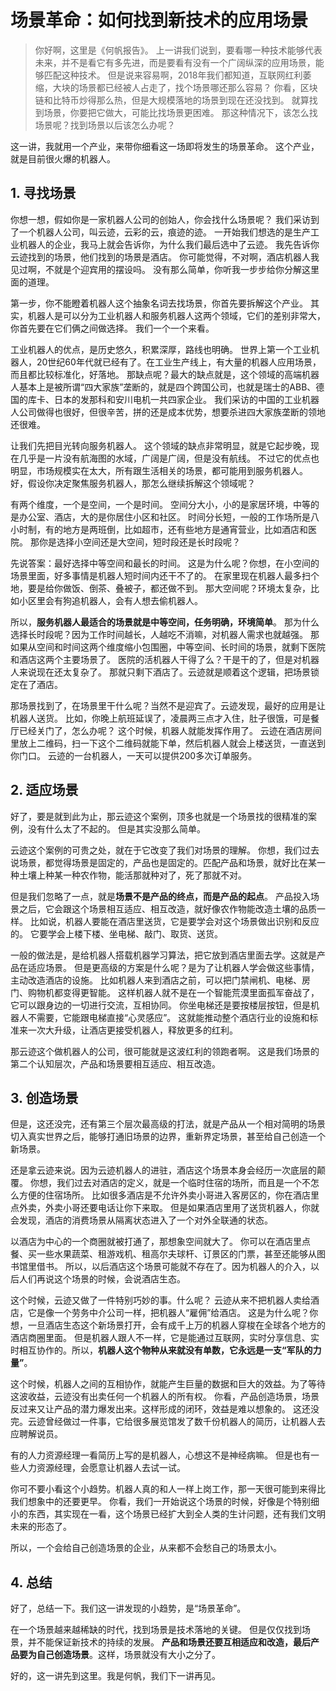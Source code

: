 # 场景革命：如何找到新技术的应用场景

> 你好啊，这里是《何帆报告》。
上一讲我们说到，要看哪一种技术能够代表未来，并不是看它有多先进，而是要看有没有一个广阔纵深的应用场景，能够匹配这种技术。
但是说来容易啊，2018年我们都知道，互联网红利萎缩，大块的场景都已经被人占走了，找个场景哪还那么容易？
你看，区块链和比特币炒得那么热，但是大规模落地的场景到现在还没找到。
就算找到场景，你要把它做大，可能比找场景更困难。
那这种情况下，该怎么找场景呢？找到场景以后该怎么办呢？

这一讲，我就用一个产业，来带你细看这一场即将发生的场景革命。
这个产业，就是目前很火爆的机器人。

## 1. 寻找场景

你想一想，假如你是一家机器人公司的创始人，你会找什么场景呢？
我们采访到了一个机器人公司，叫云迹，云彩的云，痕迹的迹。
一开始我们想选的是生产工业机器人的企业，我马上就会告诉你，为什么我们最后选中了云迹。
我先告诉你云迹找到的场景，他们找到的场景是酒店。
你可能觉得，不对啊，酒店机器人我见过啊，不就是个迎宾用的摆设吗。
没有那么简单，你听我一步步给你分解这里面的道理。

第一步，你不能瞪着机器人这个抽象名词去找场景，你首先要拆解这个产业。
其实，机器人是可以分为工业机器人和服务机器人这两个领域，它们的差别非常大，你首先要在它们俩之间做选择。
我们一个一个来看。

工业机器人的优点，是历史悠久，积累深厚，路线也明确。
世界上第一个工业机器人，20世纪60年代就已经有了。在工业生产线上，有大量的机器人应用场景，而且都比较标准化，好落地。
那缺点呢？最大的缺点就是，这个领域的高端机器人基本上是被所谓“四大家族”垄断的，就是四个跨国公司，也就是瑞士的ABB、德国的库卡、日本的发那科和安川电机一共四家企业。
我们采访的中国的工业机器人公司做得也很好，但很辛苦，拼的还是成本优势，想要杀进四大家族垄断的领地还很难。

让我们先把目光转向服务机器人。
这个领域的缺点非常明显，就是它起步晚，现在几乎是一片没有航海图的水域，广阔是广阔，但是没有航线。
不过它的优点也明显，市场规模实在太大，所有跟生活相关的场景，都可能用到服务机器人。
好，假设你决定聚焦服务机器人，那怎么继续拆解这个领域呢？

有两个维度，一个是空间，一个是时间。
空间分大小，小的是家居环境，中等的是办公室、酒店，大的是你居住小区和社区。
时间分长短，一般的工作场所是八小时制，有的地方是两班倒，比如超市，还有些地方是通宵营业，比如酒店和医院。
那你是选择小空间还是大空间，短时段还是长时段呢？

先说答案：最好选择中等空间和最长的时间。
这是为什么呢？你想，在小空间的场景里面，好多事情是机器人短时间内还干不了的。
在家里现在机器人最多扫个地，要是给你做饭、倒茶、叠被子，都还做不到。
那大空间呢？环境太复杂，比如小区里会有狗追机器人，会有人想去偷机器人。

所以，**服务机器人最适合的场景就是中等空间，任务明确，环境简单**。
那为什么选择长时段呢？因为工作时间越长，人越吃不消嘛，对机器人需求也就越强。
那如果从空间和时间这两个维度缩小包围圈，中等空间、长时间的场景，就剩下医院和酒店这两个主要场景了。
医院的活机器人干得了么？干是干的了，但是对机器人来说现在还太复杂了。
那就只剩下酒店了。云迹就是顺着这个逻辑，把场景锁定在了酒店。

那场景找到了，在场景里干什么呢？当然不是迎宾了。云迹发现，最好的应用是让机器人送货。
比如，你晚上航班延误了，凌晨两三点才入住，肚子很饿，可是餐厅已经关门了，怎么办呢？
这个时候，机器人就能发挥作用了。
云迹在酒店房间里放上二维码，扫一下这个二维码就能下单，然后机器人就会上楼送货，一直送到你门口。
云迹的一台机器人，一天可以提供200多次订单服务。

## 2. 适应场景

好了，要是就到此为止，那云迹这个案例，顶多也就是一个场景找的很精准的案例，没有什么太了不起的。
但是其实没那么简单。

云迹这个案例的可贵之处，就在于它改变了我们对场景的理解。
你想，我们过去说场景，都觉得场景是固定的，产品也是固定的。匹配产品和场景，就好比在某一种土壤上种某一种农作物，能活那就种对了，死了那就不对。

但是我们忽略了一点，就是**场景不是产品的终点，而是产品的起点**。
产品投入场景之后，它会跟这个场景相互适应、相互改造，就好像农作物能改造土壤的品质一样。
比如说，机器人要能在酒店里送货，它是要学会对这个场景做出识别和反应的。
它要学会上楼下楼、坐电梯、敲门、取货、送货。

一般的做法是，是给机器人搭载机器学习算法，把它放到酒店里面去学。这就是产品在适应场景。
但是更高级的方案是什么呢？是为了让机器人学会做这些事情，主动改造酒店的设施。
比如机器人来到酒店之前，可以把门禁闸机、电梯、房门、购物机都变得更智能。
这样机器人就不是在一个智能荒漠里面孤军奋战了，它可以跟身边的一切进行交流，互相协同。
你坐电梯还是要按楼层按钮，但是机器人不需要，它能跟电梯直接“心灵感应”。
这就能推动整个酒店行业的设施和标准来一次大升级，让酒店更接受机器人，释放更多的红利。

那云迹这个做机器人的公司，很可能就是这波红利的领跑者啊。
这是我们场景的第二个认知层次，产品和场景要相互适应、相互改造。

## 3. 创造场景

但是，这还没完，还有第三个层次最高级的打法，就是产品从一个相对简明的场景切入真实世界之后，能够打通旧场景的边界，重新界定场景，甚至给自己创造一个新场景。

还是拿云迹来说。因为云迹机器人的进驻，酒店这个场景本身会经历一次底层的颠覆。
你想，我们过去对酒店的定义，就是一个临时住宿的场所，而且是一个不怎么方便的住宿场所。
比如很多酒店是不允许外卖小哥进入客房区的，你在酒店里点外卖，外卖小哥还要电话让你下来取。
但是如果酒店里用了送货机器人，你就会发现，酒店的消费场景从隔离状态进入了一个对外全联通的状态。

以酒店为中心的一个商圈就被打通了，那想象空间就大了。
你可以在酒店里点餐、买一些水果蔬菜、租游戏机、租高尔夫球杆、订景区的门票，甚至还能够从图书馆里借书。
所以，以后酒店这个场景可能就不存在了。因为机器人的介入，以后人们再说这个场景的时候，会说酒店生态。

这个时候，云迹又做了一件特别巧妙的事。什么呢？
云迹从来不把机器人卖给酒店，它是像一个劳务中介公司一样，把机器人“雇佣”给酒店。
这是为什么呢？你想，一旦酒店生态这个新场景打开，会有成千上万的机器人穿梭在全球各个地方的酒店商圈里面。
但是机器人跟人不一样，它是能通过互联网，实时分享信息、实时相互协作的。所以，**机器人这个物种从来就没有单数，它永远是一支“军队的力量”**。

这个时候，机器人之间的互相协作，就能产生巨量的数据和巨大的效益。为了等待这波收益，云迹没有出卖任何一个机器人的所有权。
你看，产品创造场景，场景反过来又让产品的潜力爆发出来。这样形成的闭环，效益是难以想象的。
这还没完。云迹曾经做过一件事，它给很多展览馆发了数千份机器人的简历，让机器人去应聘解说员。

有的人力资源经理一看简历上写的是机器人，心想这不是神经病嘛。
但是也有一些人力资源经理，会愿意让机器人去试一试。

你可不要小看这个小趋势。机器人真的和人一样上岗工作，那一天很可能到来得比我们想象中的还要更早。
你看，我们一开始说这个场景的时候，好像是个特别细小的东西，其实现在一看，这个场景已经扩大到全人类的生计问题，还有我们文明未来的形态了。

所以，一个会给自己创造场景的企业，从来都不会愁自己的场景太小。

## 4. 总结

好了，总结一下。我们这一讲发现的小趋势，是“场景革命”。

在一个场景越来越稀缺的时代，找到场景是技术落地的关键。
但是仅仅找到场景，并不能保证新技术的持续的发展。
**产品和场景还要互相适应和改造，最后产品要为自己创造场景**。这样，场景就没有大小之分了。

好的，这一讲先到这里。我是何帆，我们下一讲再见。